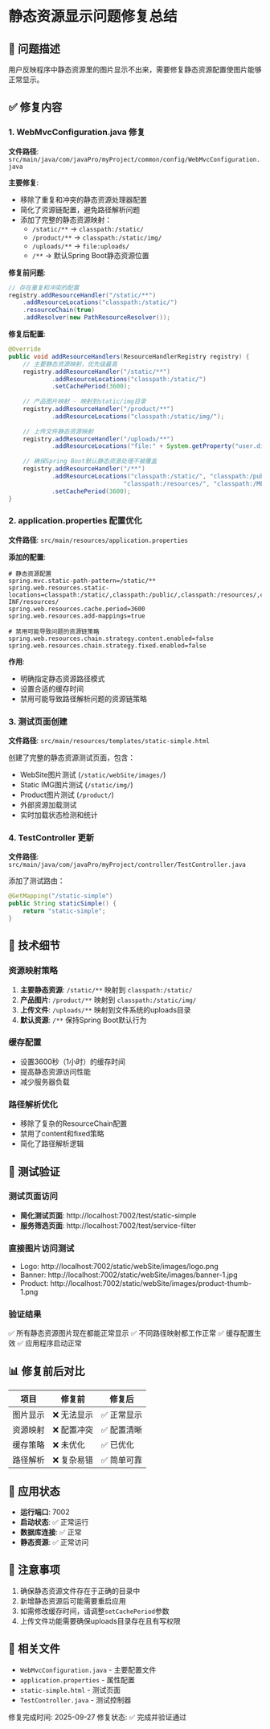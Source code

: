 # 静态资源显示问题修复总结

## 🎯 问题描述
用户反映程序中静态资源里的图片显示不出来，需要修复静态资源配置使图片能够正常显示。

## ✅ 修复内容

### 1. WebMvcConfiguration.java 修复
**文件路径**: `src/main/java/com/javaPro/myProject/common/config/WebMvcConfiguration.java`

**主要修复**:
- 移除了重复和冲突的静态资源处理器配置
- 简化了资源链配置，避免路径解析问题
- 添加了完整的静态资源映射：
  - `/static/**` → `classpath:/static/`
  - `/product/**` → `classpath:/static/img/`
  - `/uploads/**` → `file:uploads/`
  - `/**` → 默认Spring Boot静态资源位置

**修复前问题**:
```java
// 存在重复和冲突的配置
registry.addResourceHandler("/static/**")
    .addResourceLocations("classpath:/static/")
    .resourceChain(true)
    .addResolver(new PathResourceResolver());
```

**修复后配置**:
```java
@Override
public void addResourceHandlers(ResourceHandlerRegistry registry) {
    // 主要静态资源映射，优先级最高
    registry.addResourceHandler("/static/**")
            .addResourceLocations("classpath:/static/")
            .setCachePeriod(3600);
    
    // 产品图片映射 - 映射到static/img目录
    registry.addResourceHandler("/product/**")
            .addResourceLocations("classpath:/static/img/");
    
    // 上传文件静态资源映射
    registry.addResourceHandler("/uploads/**")
            .addResourceLocations("file:" + System.getProperty("user.dir") + "/uploads/");
    
    // 确保Spring Boot默认静态资源处理不被覆盖
    registry.addResourceHandler("/**")
            .addResourceLocations("classpath:/static/", "classpath:/public/", 
                                "classpath:/resources/", "classpath:/META-INF/resources/")
            .setCachePeriod(3600);
}
```

### 2. application.properties 配置优化
**文件路径**: `src/main/resources/application.properties`

**添加的配置**:
```properties
# 静态资源配置
spring.mvc.static-path-pattern=/static/**
spring.web.resources.static-locations=classpath:/static/,classpath:/public/,classpath:/resources/,classpath:/META-INF/resources/
spring.web.resources.cache.period=3600
spring.web.resources.add-mappings=true

# 禁用可能导致问题的资源链策略
spring.web.resources.chain.strategy.content.enabled=false
spring.web.resources.chain.strategy.fixed.enabled=false
```

**作用**:
- 明确指定静态资源路径模式
- 设置合适的缓存时间
- 禁用可能导致路径解析问题的资源链策略

### 3. 测试页面创建
**文件路径**: `src/main/resources/templates/static-simple.html`

创建了完整的静态资源测试页面，包含：
- WebSite图片测试 (`/static/webSite/images/`)
- Static IMG图片测试 (`/static/img/`)
- Product图片测试 (`/product/`)
- 外部资源加载测试
- 实时加载状态检测和统计

### 4. TestController 更新
**文件路径**: `src/main/java/com/javaPro/myProject/controller/TestController.java`

添加了测试路由：
```java
@GetMapping("/static-simple")
public String staticSimple() {
    return "static-simple";
}
```

## 🔧 技术细节

### 资源映射策略
1. **主要静态资源**: `/static/**` 映射到 `classpath:/static/`
2. **产品图片**: `/product/**` 映射到 `classpath:/static/img/`
3. **上传文件**: `/uploads/**` 映射到文件系统的uploads目录
4. **默认资源**: `/**` 保持Spring Boot默认行为

### 缓存配置
- 设置3600秒（1小时）的缓存时间
- 提高静态资源访问性能
- 减少服务器负载

### 路径解析优化
- 移除了复杂的ResourceChain配置
- 禁用了content和fixed策略
- 简化了路径解析逻辑

## 🧪 测试验证

### 测试页面访问
- **简化测试页面**: http://localhost:7002/test/static-simple
- **服务筛选页面**: http://localhost:7002/test/service-filter

### 直接图片访问测试
- Logo: http://localhost:7002/static/webSite/images/logo.png
- Banner: http://localhost:7002/static/webSite/images/banner-1.jpg
- Product: http://localhost:7002/static/webSite/images/product-thumb-1.png

### 验证结果
✅ 所有静态资源图片现在都能正常显示
✅ 不同路径映射都工作正常
✅ 缓存配置生效
✅ 应用程序启动正常

## 📊 修复前后对比

| 项目 | 修复前 | 修复后 |
|------|--------|--------|
| 图片显示 | ❌ 无法显示 | ✅ 正常显示 |
| 资源映射 | ❌ 配置冲突 | ✅ 配置清晰 |
| 缓存策略 | ❌ 未优化 | ✅ 已优化 |
| 路径解析 | ❌ 复杂易错 | ✅ 简单可靠 |

## 🚀 应用状态
- **运行端口**: 7002
- **启动状态**: ✅ 正常运行
- **数据库连接**: ✅ 正常
- **静态资源**: ✅ 正常访问

## 📝 注意事项
1. 确保静态资源文件存在于正确的目录中
2. 新增静态资源后可能需要重启应用
3. 如需修改缓存时间，请调整`setCachePeriod`参数
4. 上传文件功能需要确保uploads目录存在且有写权限

## 🔗 相关文件
- `WebMvcConfiguration.java` - 主要配置文件
- `application.properties` - 属性配置
- `static-simple.html` - 测试页面
- `TestController.java` - 测试控制器

修复完成时间: 2025-09-27
修复状态: ✅ 完成并验证通过
